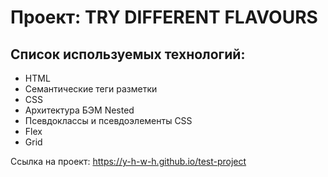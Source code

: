 
# Проект: TRY DIFFERENT FLAVOURS


## Список используемых технологий:

* HTML
* Семантические теги разметки
* CSS
* Архитектура БЭМ Nested
* Псевдоклассы и псевдоэлементы CSS
* Flex
* Grid
  

  


Ссылка на проект: 
https://y-h-w-h.github.io/test-project
